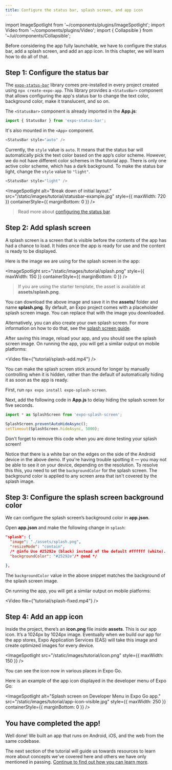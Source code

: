 ```yaml
---
title: Configure the status bar, splash screen, and app icon
---
```


import ImageSpotlight from '~/components/plugins/ImageSpotlight';
import Video from '~/components/plugins/Video';
import { Collapsible } from '~/ui/components/Collapsible';

Before considering the app fully launchable, we have to configure the status bar, add a splash screen, and add an app icon. In this chapter, we will learn how to do all of that.

## Step 1: Configure the status bar

The [`expo-status-bar`](/versions/latest/sdk/status-bar/) library comes pre-installed in every project created using `npx create-expo-app`. This library provides a `<StatusBar>` component that allows configuring the app's status bar to change the text color, background color, make it translucent, and so on.

The `<StatusBar>` component is already imported in the **App.js**:

```js
import { StatusBar } from 'expo-status-bar';
```

It's also mounted in the `<App>` component.

```js
<StatusBar style="auto" />
```

Currently, the `style` value is `auto`. It means that the status bar will automatically pick the text color based on the app’s color scheme. However, we do not have different color schemes in the tutorial app. There is only one active color scheme, which has a dark background. To make the status bar light, change the `style` value to `"light"`.

```js
<StatusBar style="light" />
```

<ImageSpotlight alt="Break down of initial layout." src="/static/images/tutorial/statusbar-example.jpg" style={{ maxWidth: 720 }} containerStyle={{ marginBottom: 0 }} />

> Read more about [configuring the status bar](https://docs.expo.dev/guides/configuring-statusbar/).

## Step 2: Add splash screen

A splash screen is a screen that is visible before the contents of the app has had a chance to load. It hides once the app is ready for use and the content is ready to be displayed.

Here is the image we are using for the splash screen in the app:

<ImageSpotlight src="/static/images/tutorial/splash.png" style={{ maxWidth: 150 }} containerStyle={{ marginBottom: 0 }} />

> If you are using the starter template, the asset is available at **assets/splash.png**.

You can download the above image and save it in the **assets/** folder and name **splash.png**. By default, an Expo project comes with a placeholder splash screen image. You can replace that with the image you downloaded.

Alternatively, you can also create your own splash screen. For more information on how to do that, see the [splash screen guide](/guides/splash-screens/).

After saving this image, reload your app, and you should see the splash screen image. On running the app, you will get a similar output on mobile platforms:

<Video file={"tutorial/splash-add.mp4"} />

<Collapsible summary="Is the app loading too quickly for you to get a good look at the splash screen?">

You can make the splash screen stick around for longer by manually controlling when it is hidden, rather than the default of automatically hiding it as soon as the app is ready.

First, run `npx expo install expo-splash-screen`.

Next, add the following code in **App.js** to delay hiding the splash screen for five seconds.

```js
import * as SplashScreen from 'expo-splash-screen';

SplashScreen.preventAutoHideAsync();
setTimeout(SplashScreen.hideAsync, 5000);
```

Don't forget to remove this code when you are done testing your splash screen!

</Collapsible>

Notice that there is a white bar on the edges on the side of the Android device in the above demo. If you're having trouble spotting it &mdash; you may not be able to see it on your device, depending on the resolution. To resolve this this, you need to set the `backgroundColor` for the splash screen. The background color is applied to any screen area that isn't covered by the splash image.

## Step 3: Configure the splash screen background color

We can configure the splash screen’s background color in **app.json**.

Open **app.json** and make the following change in `splash`:

<!-- prettier-ignore -->
```json
"splash": {
  "image": "./assets/splash.png",
  "resizeMode": "contain",
  /* @info Use #25292e (black) instead of the default #ffffff (white). */
  "backgroundColor": "#25292e"/* @end */

},
```

The `backgroundColor` value in the above snippet matches the background of the splash screen image.

On running the app, you will get a similar output on mobile platforms:

<Video file={"tutorial/splash-fixed.mp4"} />

## Step 4: Add an app icon

Inside the project, there’s an **icon.png** file inside **assets**. This is our app icon. It’s a 1024px by 1024px image. Eventually when we build our app for the app stores, Expo Application Services (EAS) will take this image and create optimized images for every device.

<ImageSpotlight src="/static/images/tutorial/icon.png" style={{ maxWidth: 150 }} />

You can see the icon now in various places in Expo Go. 

Here is an example of the app icon displayed in the developer menu of Expo Go:

<ImageSpotlight alt="Splash screen on Developer Menu in Expo Go app." src="/static/images/tutorial/app-icon-visible.jpg" style={{ maxWidth: 250 }} containerStyle={{ marginBottom: 0 }} />

## You have completed the app!

Well done! We built an app that runs on Android, iOS, and the web from the same codebase.

The next section of the tutorial will guide us towards resources to learn more about concepts we've covered here and others we have only mentioned in passing. [Continue to find out how you can learn more](/tutorial/follow-up).
